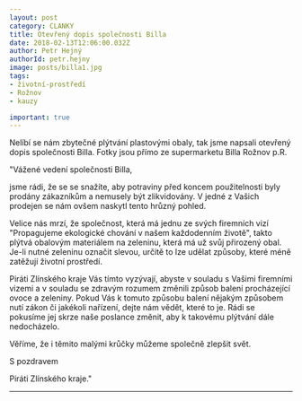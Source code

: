 ```yaml
---
layout: post
category: CLANKY
title: Otevřený dopis společnosti Billa
date: 2018-02-13T12:06:00.032Z
author: Petr Hejný
authorId: petr.hejny
image: posts/billa1.jpg
tags: 
- životní-prostředí
- Rožnov
- kauzy

important: true
---
```

Nelíbí se nám zbytečné plýtvání plastovými obaly, tak jsme napsali otevřený dopis společnosti Billa. Fotky jsou přímo ze supermarketu Billa Rožnov p.R.

"Vážené vedení společnosti Billa,

jsme rádi, že se se snažíte, aby potraviny před koncem použitelnosti byly prodány zákazníkům a nemusely být zlikvidovány. V jedné z Vašich prodejen se nám ovšem naskytl tento hrůzný pohled.

Velice nás mrzí, že společnost, která má jednu ze svých firemních vizí "Propagujeme ekologické chování v našem každodenním životě", takto plýtvá obalovým materiálem na zeleninu, která má už svůj přirozený obal. Je-li nutné zeleninu označit slevou, určitě to lze udělat způsoby, které méně zatěžují životní prostředí.

Piráti Zlínského kraje Vás tímto vyzývají, abyste v souladu s Vašimi firemními vizemi a v souladu se zdravým rozumem změnili způsob balení procházející ovoce a zeleniny. Pokud Vás k tomuto způsobu balení nějakým způsobem nutí zákon či jakékoli nařízení, dejte nám vědět, které to je. Rádi se pokusíme jej skrze naše poslance změnit, aby k takovému plýtvání dále nedocházelo.

Věříme, že i těmito malými krůčky můžeme společně zlepšit svět.

S pozdravem

Piráti Zlínského kraje."

- - -
